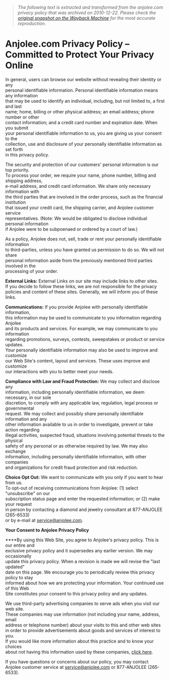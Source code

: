 > *The following text is extracted and transformed from the anjolee.com privacy policy that was archived on 2010-12-22. Please check the [original snapshot on the Wayback Machine](https://web.archive.org/web/20101222193927id_/http%3A//www.anjolee.com/PrivacyPolicy.aspx) for the most accurate reproduction.*

# Anjolee.com Privacy Policy – Committed to Protect Your Privacy Online

In general, users can browse our website without revealing their identity or any  
personal identifiable information. Personal identifiable information means any information  
that may be used to identify an individual, including, but not limited to, a first and last  
name; home, billing or other physical address; an email address; phone number or other  
contact information; and a credit card number and expiration date. When you submit  
your personal identifiable information to us, you are giving us your consent to the  
collection, use and disclosure of your personally identifiable information as set forth  
in this privacy policy.

The security and protection of our customers' personal information is our top priority.  
To process your order, we require your name, phone number, billing and shipping address,   
e-mail address, and credit card information. We share only necessary information with  
the third parties that are involved in the order process, such as the financial institution  
that issued your credit card, the shipping carrier, and Anjolee customer service  
representatives. (Note: We would be obligated to disclose individual personal information  
if Anjolee were to be subpoenaed or ordered by a court of law.)

As a policy, Anjolee does not, sell, trade or rent your personally identifiable information  
to third-parties, unless you have granted us permission to do so. We will not share  
personal information aside from the previously mentioned third parties involved in the  
processing of your order.

 **External Links:** External Links on our site may include links to other sites.  
If you decide to follow these links, we are not responsible for the privacy  
policies and content of these sites. Generally, we will inform you of these links.

 **Communications:** If you provide Anjolee with personally identifiable information,  
this information may be used to communicate to you information regarding Anjolee  
and its products and services. For example, we may communicate to you information  
regarding promotions, surveys, contests, sweepstakes or product or service updates.  
Your personally identifiable information may also be used to improve and customize  
our Web Site's content, layout and services. These uses improve and customize  
our interactions with you to better meet your needs.

 **Compliance with Law and Fraud Protection:** We may collect and disclose any  
information, including personally identifiable information, we deem necessary, in our sole  
discretion, to comply with any applicable law, regulation, legal process or governmental  
request. We may collect and possibly share personally identifiable information and any  
other information available to us in order to investigate, prevent or take action regarding  
illegal activities, suspected fraud, situations involving potential threats to the physical  
safety of any personal or as otherwise required by law. We may also exchange  
information, including personally identifiable information, with other companies  
and organizations for credit fraud protection and risk reduction.

 **Choice Opt Out:** We want to communicate with you only if you want to hear from us.  
To opt-out of receiving communications from Anjolee: (1) select "unsubscribe" on our  
subscription status page and enter the requested information; or (2) make your request  
in person by contacting a diamond and jewelry consultant at 877-ANJOLEE (265-6533)  
or by e-mail at [service@anjolee.com](mailto:service@anjolee.com).

 **Your Consent to Anjolee Privacy Policy**

 ****By using this Web Site, you agree to Anjolee's privacy policy. This is our entire and  
exclusive privacy policy and it supersedes any earlier version. We may occasionally  
update this privacy policy. When a revision is made we will revise the "last updated"  
date on this page. We encourage you to periodically review this privacy policy to stay  
informed about how we are protecting your information. Your continued use of this Web  
Site constitutes your consent to this privacy policy and any updates.

We use third-party advertising companies to serve ads when you visit our web site.  
These companies may use information (not including your name, address, email  
address or telephone number) about your visits to this and other web sites  
in order to provide advertisements about goods and services of interest to you.  
If you would like more information about this practice and to know your choices  
about not having this information used by these companies, [click here](http://www.fetchback.com/optout.html).

If you have questions or concerns about our policy, you may contact  
Anjolee customer service at [service@anjolee.com](mailto:service@anjolee.com) or 877-ANJOLEE (265-6533).
